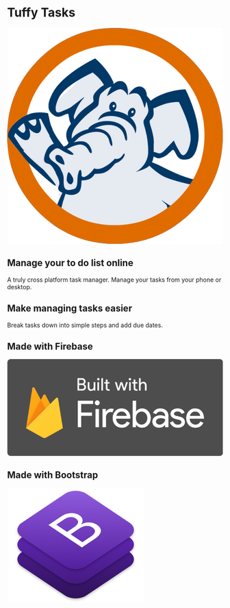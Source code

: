 # Tuffy Tasks
![Tuffy Tasks](img/Tuffy-HSh.png)

## Manage your to do list online
A truly cross platform task manager. Manage your tasks from your phone or desktop.
## Make managing tasks easier
Break tasks down into simple steps and add due dates.
## Made with Firebase
![Built with Firebase](img/Built_with_Firebase_Logo_Dark.png)
## Made with Bootstrap
![Made with Bootstrap](img/bootstrap.png)
